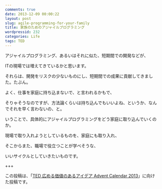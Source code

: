 ```yaml
---
comments: true
date: 2013-12-09 00:00:22
layout: post
slug: agile-programming-for-your-family
title: 家族のためのアジャイルプログラミング
wordpressid: 232
categories: Life
tags: TED
---
```


アジャイルプログラミング、あるいはそれに似た、短期間での開発などが、

ITの現場では増えてきているかと思います。

それらは、開発をリスクの少ないものにし、短期間での成果に貢献してきました。たぶん。


よく、仕事を家庭に持ち込まないで、と言われるかもで、

そりゃそうなのですが、方法論くらいは持ち込んでもいいよね、というか、なんでそれを早く言わないの、と。

いうことで、具体的にアジャイルプログラミングをどう家庭に取り込んでいくのか。

<!--more-->



現場で取り入れようとしているものを、家庭にも取り入れ、

そこからまた、職場で役立つことが学べそうな、

いいサイクルとしていきたいものです。

+++

この投稿は、「[TED 広める価値のあるアイデア Advent Calendar 2013](http://www.adventar.org/calendars/158)」に向けた投稿です。
